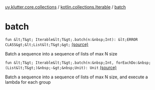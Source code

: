 [uy.klutter.core.collections](../index.md) / [kotlin.collections.Iterable](index.md) / [batch](.)


# batch
`fun &lt;T&gt; Iterable&lt;T&gt;.batch(n:&nbsp;Int): &lt;ERROR CLASS&gt;&lt;List&lt;T&gt;&gt;` [(source)](https://github.com/kohesive/klutter/blob/master/core-jdk6/src/main/kotlin/uy/klutter/core/common/CollectionsBatching.kt#L14)

Batch a sequence into a sequence of lists of max N size


`fun &lt;T&gt; Iterable&lt;T&gt;.batch(n:&nbsp;Int, forEachDo:&nbsp;(List&lt;T&gt;)&nbsp;-&gt;&nbsp;Unit): Unit` [(source)](https://github.com/kohesive/klutter/blob/master/core-jdk6/src/main/kotlin/uy/klutter/core/common/CollectionsBatching.kt#L28)

Batch a sequence into a sequence of lists of max N size, and execute a lambda for each group


